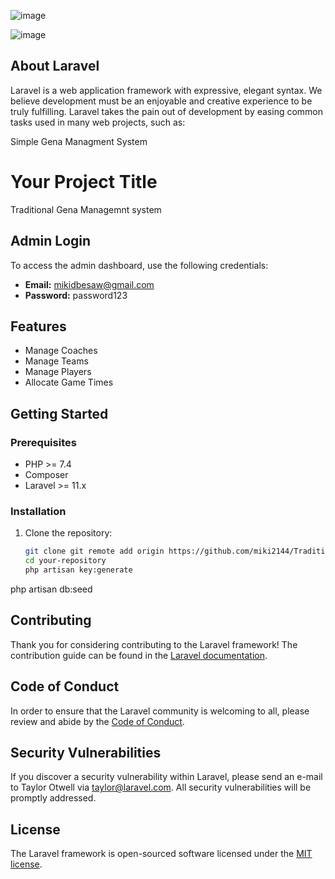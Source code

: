 

![image](https://github.com/user-attachments/assets/a84b5346-fa69-4460-b7c5-1a06e14695c1)

![image](https://github.com/user-attachments/assets/1531597a-f1cd-4124-b376-9afabb60a096)


## About Laravel

Laravel is a web application framework with expressive, elegant syntax. We believe development must be an enjoyable and creative experience to be truly fulfilling. Laravel takes the pain out of development by easing common tasks used in many web projects, such as:

Simple Gena Managment  System

# Your Project Title

Traditional Gena Managemnt system
## Admin Login

To access the admin dashboard, use the following credentials:

- **Email:** mikidbesaw@gmail.com
- **Password:** password123

## Features

- Manage Coaches
- Manage Teams
- Manage Players
- Allocate Game Times

## Getting Started

### Prerequisites

- PHP >= 7.4
- Composer
- Laravel >= 11.x

### Installation

1. Clone the repository:

   ```bash
   git clone git remote add origin https://github.com/miki2144/Traditional-gena-system.git
   cd your-repository
   php artisan key:generate
php artisan db:seed

## Contributing

Thank you for considering contributing to the Laravel framework! The contribution guide can be found in the [Laravel documentation](https://laravel.com/docs/contributions).

## Code of Conduct

In order to ensure that the Laravel community is welcoming to all, please review and abide by the [Code of Conduct](https://laravel.com/docs/contributions#code-of-conduct).

## Security Vulnerabilities

If you discover a security vulnerability within Laravel, please send an e-mail to Taylor Otwell via [taylor@laravel.com](mailto:taylor@laravel.com). All security vulnerabilities will be promptly addressed.

## License

The Laravel framework is open-sourced software licensed under the [MIT license](https://opensource.org/licenses/MIT).
